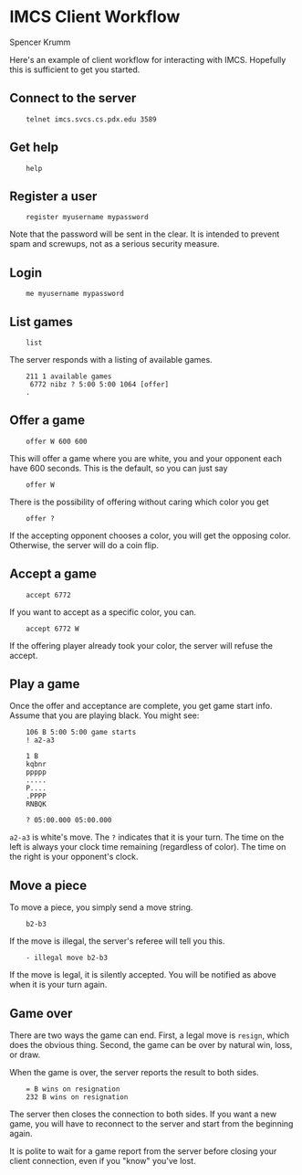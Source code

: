# IMCS Client Workflow
Spencer Krumm

Here's an example of client workflow for interacting with IMCS.
Hopefully this is sufficient to get you started.

## Connect to the server

        telnet imcs.svcs.cs.pdx.edu 3589

## Get help

        help

## Register a user

        register myusername mypassword

Note that the password will be sent in the clear. It is
intended to prevent spam and screwups, not as a serious
security measure.

## Login

        me myusername mypassword

## List games

        list

The server responds with a listing of available games.

        211 1 available games
         6772 nibz ? 5:00 5:00 1064 [offer]
        .

## Offer a game

        offer W 600 600

This will offer a game where you are white, you and your opponent
each have 600 seconds. This is the default, so you can just say

        offer W

There is the possibility of offering without caring which color
you get

        offer ?

If the accepting opponent chooses a color, you will get the
opposing color. Otherwise, the server will do a coin flip.

## Accept a game

        accept 6772

If you want to accept as a specific color, you can.

        accept 6772 W

If the offering player already took your color, the
server will refuse the accept.

## Play a game

Once the offer and acceptance are complete, you get game
start info.  Assume that you are playing black. You might
see:

        106 B 5:00 5:00 game starts
        ! a2-a3

        1 B
        kqbnr
        ppppp
        .....
        P....
        .PPPP
        RNBQK

        ? 05:00.000 05:00.000

`a2-a3` is white's move. The `?` indicates that it is your
turn.  The time on the left is always your clock time
remaining (regardless of color). The time on the right is
your opponent's clock.

## Move a piece

To move a piece, you simply send a move string.

        b2-b3

If the move is illegal, the server's referee will tell you
this.

        - illegal move b2-b3

If the move is legal, it is silently accepted. You will
be notified as above when it is your turn again.


## Game over

There are two ways the game can end. First, a legal move is
`resign`, which does the obvious thing. Second, the game
can be over by natural win, loss, or draw.

When the game is over, the server reports the result to both
sides.

        = B wins on resignation
        232 B wins on resignation

The server then closes the connection to both sides. If you
want a new game, you will have to reconnect to the server
and start from the beginning again.

It is polite to wait for a game report from the server
before closing your client connection, even if you "know"
you've lost.
